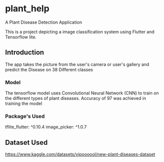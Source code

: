 # plant_help

A Plant Disease Detection Application

This is a project depicting a image classification system using Flutter and Tensorflow lite.

## Introduction
The app takes the picture from the user's camera or user's gallery and predict the Disease on 38 Different classes

### Model
The tensorflow model uses Convolutional Neural Network (CNN) to train on the different types of plant diseases.
Accuracy of 97 was achieved in training the model

### Package's Used
  tflite_flutter: ^0.10.4
  image_picker: ^1.0.7


## Dataset Used
https://www.kaggle.com/datasets/vipoooool/new-plant-diseases-dataset
